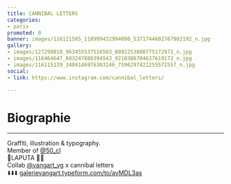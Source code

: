 ```yaml
---
title: CANNIBAL LETTERS
categories:
- paris
promoted: 0
banner: images/116121585_118999432994090_5371744602767902192_n.jpg
gallery:
- images/127299018_963455537516503_8092253880775172972_n.jpg
- images/116464647_603247880394543_9210386704637619172_n.jpg
- images/116115139_3404146976303146_7596297421255572557_n.jpg
social:
- link: https://www.instagram.com/cannibal_letters/

---
```

# Biographie

***

Graffiti, illustration & typography.  
Member of [@50_cl](https://www.instagram.com/50_cl/)  
📍LAPUTA 🏴‍☠️  
Collab [@vangart_vg](https://www.instagram.com/vangart_vg/) x cannibal letters  
 ⬇️⬇️⬇️ [galerievangart.typeform.com/to/avMDL3as](https://l.instagram.com/?u=https%3A%2F%2Fgalerievangart.typeform.com%2Fto%2FavMDL3as&e=ATPfWcUtwrPcLZOmyfSfsVICx8ilJvHBU146xTn9gco8w2UYrySzT_KYqg1FXSO2ChCVU33Y6v0h_hGybeenOaEsqxmhJwyj2YJWcg&s=1)